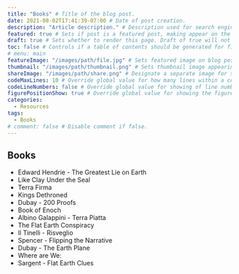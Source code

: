 ```yaml
---
title: "Books" # Title of the blog post.
date: 2021-08-02T17:41:39-07:00 # Date of post creation.
description: "Article description." # Description used for search engine.
featured: true # Sets if post is a featured post, making appear on the home page side bar.
draft: true # Sets whether to render this page. Draft of true will not be rendered.
toc: false # Controls if a table of contents should be generated for first-level links automatically.
# menu: main
featureImage: "/images/path/file.jpg" # Sets featured image on blog post.
thumbnail: "/images/path/thumbnail.png" # Sets thumbnail image appearing inside card on homepage.
shareImage: "/images/path/share.png" # Designate a separate image for social media sharing.
codeMaxLines: 10 # Override global value for how many lines within a code block before auto-collapsing.
codeLineNumbers: false # Override global value for showing of line numbers within code block.
figurePositionShow: true # Override global value for showing the figure label.
categories:
  - Resources
tags:
  - Books
# comment: false # Disable comment if false.
---
```


## Books

* Edward Hendrie - The Greatest Lie on Earth
* Like Clay Under the Seal
* Terra Firma
* Kings Dethroned
* Dubay - 200 Proofs
* Book of Enoch
* Albino Galappini - Terra Piatta
* The Flat Earth Conspiracy
* Il Tinelli - Risveglio
* Spencer - Flipping the Narrative
* Dubay - The Earth Plane
* Where are We: 
* Sargent - Flat Earth Clues
